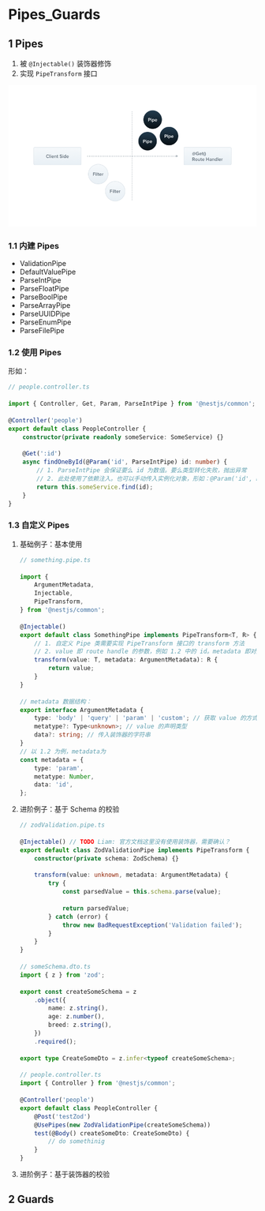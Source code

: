 # Pipes_Guards

## 1 Pipes

1. 被 `@Injectable()` 装饰器修饰
2. 实现 `PipeTransform` 接口

<img src="./assets/Pipe.png" alt="" />

### 1.1 内建 Pipes

-   ValidationPipe
-   DefaultValuePipe
-   ParseIntPipe
-   ParseFloatPipe
-   ParseBoolPipe
-   ParseArrayPipe
-   ParseUUIDPipe
-   ParseEnumPipe
-   ParseFilePipe

### 1.2 使用 Pipes

形如：

```typescript
// people.controller.ts

import { Controller, Get, Param, ParseIntPipe } from '@nestjs/common';

@Controller('people')
export default class PeopleController {
    constructor(private readonly someService: SomeService) {}

    @Get(':id')
    async findOneById(@Param('id', ParseIntPipe) id: number) {
        // 1. ParseIntPipe 会保证要么 id 为数值。要么类型转化失败，抛出异常
        // 2. 此处使用了依赖注入。也可以手动传入实例化对象，形如：@Param('id', new ParseIntPipe({ errorHttpStatusCode: HttpStatus.NOT_ACCEPTABLE }))
        return this.someService.find(id);
    }
}
```

### 1.3 自定义 Pipes

1. 基础例子：基本使用

    ```typescript
    // something.pipe.ts

    import {
        ArgumentMetadata,
        Injectable,
        PipeTransform,
    } from '@nestjs/common';

    @Injectable()
    export default class SomethingPipe implements PipeTransform<T, R> {
        // 1. 自定义 Pipe 类需要实现 PipeTransform 接口的 transform 方法
        // 2. value 即 route handle 的参数，例如 1.2 中的 id。metadata 即对应的元数据
        transform(value: T, metadata: ArgumentMetadata): R {
            return value;
        }
    }

    // metadata 数据结构：
    export interface ArgumentMetadata {
        type: 'body' | 'query' | 'param' | 'custom'; // 获取 value 的方式
        metatype?: Type<unknown>; // value 的声明类型
        data?: string; // 传入装饰器的字符串
    }
    // 以 1.2 为例，metadata为
    const metadata = {
        type: 'param',
        metatype: Number,
        data: 'id',
    };
    ```

2. 进阶例子：基于 Schema 的校验

    ```typescript
    // zodValidation.pipe.ts

    @Injectable() // TODO Liam: 官方文档这里没有使用装饰器，需要确认？
    export default class ZodValidationPipe implements PipeTransform {
        constructor(private schema: ZodSchema) {}

        transform(value: unknown, metadata: ArgumentMetadata) {
            try {
                const parsedValue = this.schema.parse(value);

                return parsedValue;
            } catch (error) {
                throw new BadRequestException('Validation failed');
            }
        }
    }

    // someSchema.dto.ts
    import { z } from 'zod';

    export const createSomeSchema = z
        .object({
            name: z.string(),
            age: z.number(),
            breed: z.string(),
        })
        .required();

    export type CreateSomeDto = z.infer<typeof createSomeSchema>;

    // people.controller.ts
    import { Controller } from '@nestjs/common';

    @Controller('people')
    export default class PeopleController {
        @Post('testZod')
        @UsePipes(new ZodValidationPipe(createSomeSchema))
        test(@Body() createSomeDto: CreateSomeDto) {
            // do somethinig
        }
    }
    ```

3. 进阶例子：基于装饰器的校验

## 2 Guards

```

```
